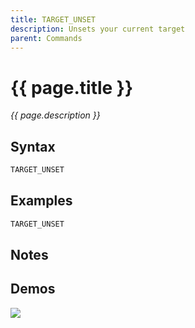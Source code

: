 ```yaml
---
title: TARGET_UNSET
description: Unsets your current target
parent: Commands
---
```


# {{ page.title }}

_{{ page.description }}_

## Syntax

```java
TARGET_UNSET    


```

## Examples

```java
TARGET_UNSET
```

## Notes


## Demos

![](N/A)


